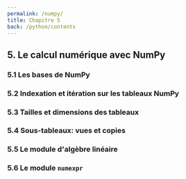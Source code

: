 ```yaml
---
permalink: /numpy/
title: Chapitre 5
back: /python/contents
---
```


## 5. Le calcul numérique avec NumPy

### 5.1 Les bases de NumPy

### 5.2 Indexation et itération sur les tableaux NumPy

### 5.3 Tailles et dimensions des tableaux

### 5.4 Sous-tableaux: vues et copies

### 5.5 Le module d'algèbre linéaire

### 5.6 Le module `numexpr`
